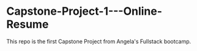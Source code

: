 # Capstone-Project-1---Online-Resume
This repo is the first Capstone Project from Angela's Fullstack bootcamp.
